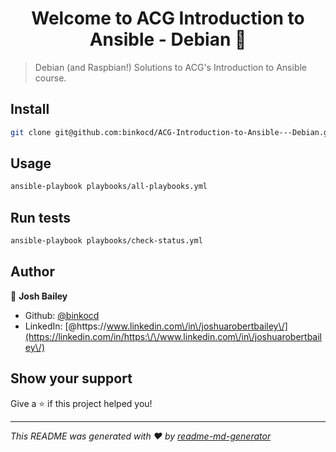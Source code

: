 <h1 align="center">Welcome to ACG Introduction to Ansible - Debian 👋</h1>
<p>
</p>

> Debian (and Raspbian!) Solutions to ACG's Introduction to Ansible course.

## Install

```sh
git clone git@github.com:binkocd/ACG-Introduction-to-Ansible---Debian.git
```

## Usage

```sh
ansible-playbook playbooks/all-playbooks.yml 
```

## Run tests

```sh
ansible-playbook playbooks/check-status.yml
```

## Author

👤 **Josh Bailey**

* Github: [@binkocd](https://github.com/binkocd)
* LinkedIn: [@https:\/\/www.linkedin.com\/in\/joshuarobertbailey\/](https://linkedin.com/in/https:\/\/www.linkedin.com\/in\/joshuarobertbailey\/)

## Show your support

Give a ⭐️ if this project helped you!

***
_This README was generated with ❤️ by [readme-md-generator](https://github.com/kefranabg/readme-md-generator)_

